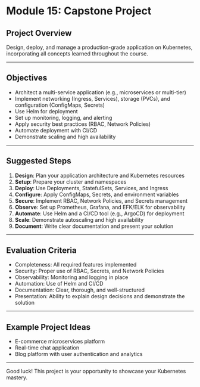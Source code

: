 # Module 15: Capstone Project

## Project Overview
Design, deploy, and manage a production-grade application on Kubernetes, incorporating all concepts learned throughout the course.

---

## Objectives
- Architect a multi-service application (e.g., microservices or multi-tier)
- Implement networking (Ingress, Services), storage (PVCs), and configuration (ConfigMaps, Secrets)
- Use Helm for deployment
- Set up monitoring, logging, and alerting
- Apply security best practices (RBAC, Network Policies)
- Automate deployment with CI/CD
- Demonstrate scaling and high availability

---

## Suggested Steps
1. **Design**: Plan your application architecture and Kubernetes resources
2. **Setup**: Prepare your cluster and namespaces
3. **Deploy**: Use Deployments, StatefulSets, Services, and Ingress
4. **Configure**: Apply ConfigMaps, Secrets, and environment variables
5. **Secure**: Implement RBAC, Network Policies, and Secrets management
6. **Observe**: Set up Prometheus, Grafana, and EFK/ELK for observability
7. **Automate**: Use Helm and a CI/CD tool (e.g., ArgoCD) for deployment
8. **Scale**: Demonstrate autoscaling and high availability
9. **Document**: Write clear documentation and present your solution

---

## Evaluation Criteria
- Completeness: All required features implemented
- Security: Proper use of RBAC, Secrets, and Network Policies
- Observability: Monitoring and logging in place
- Automation: Use of Helm and CI/CD
- Documentation: Clear, thorough, and well-structured
- Presentation: Ability to explain design decisions and demonstrate the solution

---

## Example Project Ideas
- E-commerce microservices platform
- Real-time chat application
- Blog platform with user authentication and analytics

---

Good luck! This project is your opportunity to showcase your Kubernetes mastery.